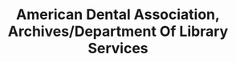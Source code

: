 ---
layout: repo
title: "American Dental Association, Archives/Department Of Library Services"
id: 15716
permalink: repos/15716/
---